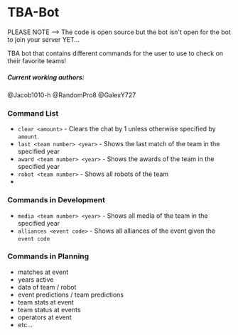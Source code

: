 # TBA-Bot

PLEASE NOTE --> The code is open source but the bot isn't open for the bot to join your server YET...
 
TBA bot that contains different commands for the user to use to check on their favorite teams!

##### Current working authors: ####
@Jacob1010-h @RandomPro8 @GalexY727

### Command List
* `clear <amount>` - Clears the chat by 1 unless otherwise specified by `amount`.
* `last <team number> <year>` - Shows the last match of the team in the specified year
* `award <team number> <year>` - Shows the awards of the team in the specified year
* `robot <team number>` - Shows all robots of the team
* 
### Commands in Development
* `media <team number> <year>` - Shows all media of the team in the specified year
* `alliances <event code>` - Shows all alliances of the event given the `event code`
### Commands in Planning
* matches at event 
* years active
* data of team / robot
* event predictions / team predictions
* team stats at event
* team status at events
* operators at event
* etc...